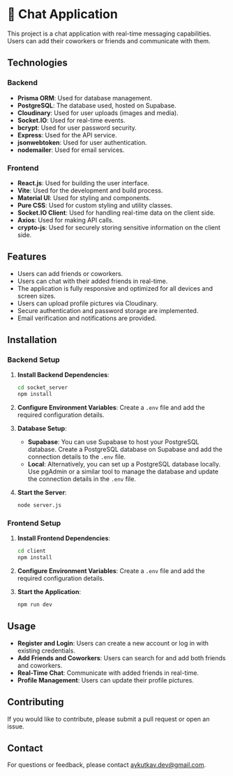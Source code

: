 # :speech_balloon: Chat Application

This project is a chat application with real-time messaging capabilities. Users can add their coworkers or friends and communicate with them.

## Technologies

### Backend

- **Prisma ORM**: Used for database management.
- **PostgreSQL**: The database used, hosted on Supabase.
- **Cloudinary**: Used for user uploads (images and media).
- **Socket.IO**: Used for real-time events.
- **bcrypt**: Used for user password security.
- **Express**: Used for the API service.
- **jsonwebtoken**: Used for user authentication.
- **nodemailer**: Used for email services.

### Frontend

- **React.js**: Used for building the user interface.
- **Vite**: Used for the development and build process.
- **Material UI**: Used for styling and components.
- **Pure CSS**: Used for custom styling and utility classes.
- **Socket.IO Client**: Used for handling real-time data on the client side.
- **Axios**: Used for making API calls.
- **crypto-js**: Used for securely storing sensitive information on the client side.

## Features

- Users can add friends or coworkers.
- Users can chat with their added friends in real-time.
- The application is fully responsive and optimized for all devices and screen sizes.
- Users can upload profile pictures via Cloudinary.
- Secure authentication and password storage are implemented.
- Email verification and notifications are provided.

## Installation

### Backend Setup

1. **Install Backend Dependencies**:

   ```bash
   cd socket_server
   npm install
   ```

2. **Configure Environment Variables**: Create a `.env` file and add the required configuration details.

3. **Database Setup**:

   - **Supabase**: You can use Supabase to host your PostgreSQL database. Create a PostgreSQL database on Supabase and add the connection details to the `.env` file.
   - **Local**: Alternatively, you can set up a PostgreSQL database locally. Use pgAdmin or a similar tool to manage the database and update the connection details in the `.env` file.

4. **Start the Server**:
   ```bash
   node server.js
   ```

### Frontend Setup

1. **Install Frontend Dependencies**:

   ```bash
   cd client
   npm install
   ```

2. **Configure Environment Variables**: Create a `.env` file and add the required configuration details.

3. **Start the Application**:
   ```bash
   npm run dev
   ```

## Usage

- **Register and Login**: Users can create a new account or log in with existing credentials.
- **Add Friends and Coworkers**: Users can search for and add both friends and coworkers.
- **Real-Time Chat**: Communicate with added friends in real-time.
- **Profile Management**: Users can update their profile pictures.

## Contributing

If you would like to contribute, please submit a pull request or open an issue.

## Contact

For questions or feedback, please contact [aykutkav.dev@gmail.com](mailto:aykutkav.dev@gmail.com).
